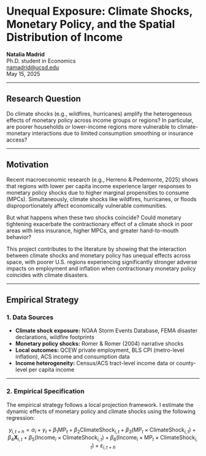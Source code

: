 # Unequal Exposure: Climate Shocks, Monetary Policy, and the Spatial Distribution of Income

**Natalia Madrid**  
Ph.D. student in Economics  
namadrid@ucsd.edu  
May 15, 2025

---

## Research Question

Do climate shocks (e.g., wildfires, hurricanes) amplify the heterogeneous effects of monetary policy across income groups or regions? In particular, are poorer households or lower-income regions more vulnerable to climate-monetary interactions due to limited consumption smoothing or insurance access?

---

## Motivation

Recent macroeconomic research (e.g., Herreno & Pedemonte, 2025) shows that regions with lower per capita income experience larger responses to monetary policy shocks due to higher marginal propensities to consume (MPCs). Simultaneously, climate shocks like wildfires, hurricanes, or floods disproportionately affect economically vulnerable communities.

But what happens when these two shocks coincide? Could monetary tightening exacerbate the contractionary effect of a climate shock in poor areas with less insurance, higher MPCs, and greater hand-to-mouth behavior?

This project contributes to the literature by showing that the interaction between climate shocks and monetary policy has unequal effects across space, with poorer U.S. regions experiencing significantly stronger adverse impacts on employment and inflation when contractionary monetary policy coincides with climate disasters.

---

## Empirical Strategy

### 1. Data Sources

- **Climate shock exposure:** NOAA Storm Events Database, FEMA disaster declarations, wildfire footprints  
- **Monetary policy shocks:** Romer & Romer (2004) narrative shocks  
- **Local outcomes:** QCEW private employment, BLS CPI (metro-level inflation), ACS income and consumption data  
- **Income heterogeneity:** Census/ACS tract-level income data or county-level per capita income  

---

### 2. Empirical Specification

The empirical strategy follows a local projection framework. I estimate the dynamic effects of monetary policy and climate shocks using the following regression:

```math
y_{i,t+h} = \alpha_i + \gamma_t + \beta_1 \text{MP}_t + \beta_2 \text{ClimateShock}_{i,t} + 
\beta_3 (\text{MP}_t \times \text{ClimateShock}_{i,t}) + \beta_4 \mathbf{X}_{i,t} + 
\beta_5 (\text{Income}_i \times \text{ClimateShock}_{i,t}) + 
\beta_6 (\text{Income}_i \times \text{MP}_t \times \text{ClimateShock}_{i,t}) + \varepsilon_{i,t+h}

